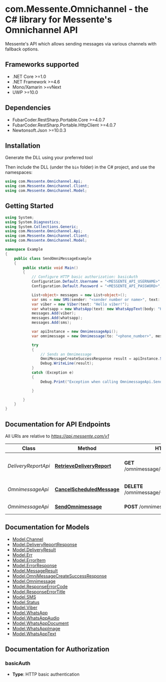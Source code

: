 # com.Messente.Omnichannel - the C# library for Messente's Omnichannel API

Messente's API which allows sending messages via various channels with fallback options.

<a name="frameworks-supported"></a>
## Frameworks supported
- .NET Core >=1.0
- .NET Framework >=4.6
- Mono/Xamarin >=vNext
- UWP >=10.0

<a name="dependencies"></a>
## Dependencies
- FubarCoder.RestSharp.Portable.Core >=4.0.7
- FubarCoder.RestSharp.Portable.HttpClient >=4.0.7
- Newtonsoft.Json >=10.0.3

<a name="installation"></a>
## Installation
Generate the DLL using your preferred tool

Then include the DLL (under the `bin` folder) in the C# project, and use the namespaces:
```csharp
using com.Messente.Omnichannel.Api;
using com.Messente.Omnichannel.Client;
using com.Messente.Omnichannel.Model;
```
<a name="getting-started"></a>
## Getting Started

```csharp
using System;
using System.Diagnostics;
using System.Collections.Generic;
using com.Messente.Omnichannel.Api;
using com.Messente.Omnichannel.Client;
using com.Messente.Omnichannel.Model;

namespace Example
{
    public class SendOmniMessageExample
    {
        public static void Main()
        {
            // Configure HTTP basic authorization: basicAuth
            Configuration.Default.Username = "<MESSENTE_API_USERNAME>";
            Configuration.Default.Password = "<MESSENTE_API_PASSWORD>";

            List<object> messages = new List<object>();
            var sms = new SMS(sender: "<sender number or name>", text: "Hello SMS!");
            var viber = new Viber(text: "Hello viber!");
            var whatsapp = new WhatsApp(text: new WhatsAppText(body: "Hello WhatsApp!"));
            messages.Add(viber);
            messages.Add(whatsapp);
            messages.Add(sms);

            var apiInstance = new OmnimessageApi();
            var omnimessage = new Omnimessage(to: "<phone_number>", messages: messages);

            try
            {
                // Sends an Omnimessage
                OmniMessageCreateSuccessResponse result = apiInstance.SendOmnimessage(omnimessage);
                Debug.WriteLine(result);
            }
            catch (Exception e)
            {
                Debug.Print("Exception when calling OmnimessageApi.SendOmnimessage: " + e.Message);

            }

        }
    }
}
```

<a name="documentation-for-api-endpoints"></a>
## Documentation for API Endpoints

All URIs are relative to *https://api.messente.com/v1*

Class | Method | HTTP request | Description
------------ | ------------- | ------------- | -------------
*DeliveryReportApi* | [**RetrieveDeliveryReport**](docs/DeliveryReportApi.md#retrievedeliveryreport) | **GET** /omnimessage/{omnimessage_id}/status | Retrieves the delivery report for the Omnimessage
*OmnimessageApi* | [**CancelScheduledMessage**](docs/OmnimessageApi.md#cancelscheduledmessage) | **DELETE** /omnimessage/{omnimessage_id} | Cancels a scheduled Omnimessage
*OmnimessageApi* | [**SendOmnimessage**](docs/OmnimessageApi.md#sendomnimessage) | **POST** /omnimessage | Sends an Omnimessage


<a name="documentation-for-models"></a>
## Documentation for Models

 - [Model.Channel](docs/Channel.md)
 - [Model.DeliveryReportResponse](docs/DeliveryReportResponse.md)
 - [Model.DeliveryResult](docs/DeliveryResult.md)
 - [Model.Err](docs/Err.md)
 - [Model.ErrorItem](docs/ErrorItem.md)
 - [Model.ErrorResponse](docs/ErrorResponse.md)
 - [Model.MessageResult](docs/MessageResult.md)
 - [Model.OmniMessageCreateSuccessResponse](docs/OmniMessageCreateSuccessResponse.md)
 - [Model.Omnimessage](docs/Omnimessage.md)
 - [Model.ResponseErrorCode](docs/ResponseErrorCode.md)
 - [Model.ResponseErrorTitle](docs/ResponseErrorTitle.md)
 - [Model.SMS](docs/SMS.md)
 - [Model.Status](docs/Status.md)
 - [Model.Viber](docs/Viber.md)
 - [Model.WhatsApp](docs/WhatsApp.md)
 - [Model.WhatsAppAudio](docs/WhatsAppAudio.md)
 - [Model.WhatsAppDocument](docs/WhatsAppDocument.md)
 - [Model.WhatsAppImage](docs/WhatsAppImage.md)
 - [Model.WhatsAppText](docs/WhatsAppText.md)


<a name="documentation-for-authorization"></a>
## Documentation for Authorization

<a name="basicAuth"></a>
### basicAuth

- **Type**: HTTP basic authentication

